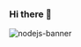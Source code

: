 ### Hi there 👋
![nodejs-banner](https://user-images.githubusercontent.com/115704191/209790225-9ef71e9d-b1e9-4d52-9944-2672174fc529.jpg)

<!--
**Bric66/Bric66** is a ✨ _special_ ✨ repository because its `README.md` (this file) appears on your GitHub profile.

Here are some ideas to get you started:

- 🔭 I’m currently working on ...
- 🌱 I’m currently learning ...
- 👯 I’m looking to collaborate on ...
- 🤔 I’m looking for help with ...
- 💬 Ask me about ...
- 📫 How to reach me: ...
- 😄 Pronouns: ...
- ⚡ Fun fact: ...
-->

